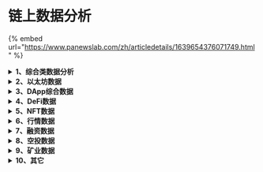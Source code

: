 # 链上数据分析

{% embed url="https://www.panewslab.com/zh/articledetails/1639654376071749.html" %}

<details>

<summary><strong>1、综合类数据分析</strong></summary>

* Glassnode：[https://glassnode.com/](https://glassnode.com/)

提供全面的区块链链上数据，如某一范围的持币地址、交易所余额、矿工余额，但需要会员，每周提供免费的链上分析报告。

* CoinMetrics.io：[https://tools.coinmetrics.io/](https://tools.coinmetrics.io/)

提供丰富的链上数据，并可将数字资产与传统资产进行对比，可计算不同资产的相关性等，最常用的链上数据网站之一。

* Tokenview：[https://tokenview.com/cn/](https://tokenview.com/cn/)

提供公链、NFT、DeFi、稳定币等各种图表指标，免费。

* OKLink：[https://www.oklink.com/](https://www.oklink.com/)

可查询公链、DeFi、GameFi、NFT、热门项目的相关数据。

* BitInfoCharts：[https://bitinfocharts.com/](https://bitinfocharts.com/)

提供公链的挖矿难度、区块奖励、活跃地址、链上交易数量、平均确认时间、富豪榜等基础数据。

* Blockchair：[https://blockchair.com/](https://blockchair.com/)

集合了多条公链的区块链浏览器功能。

* In To the Block：[https://app.intotheblock.com/](https://app.intotheblock.com/)

<!---->

* ByteTree：[https://bytetree.com/api](https://bytetree.com/api)

<!---->

* Coin Dance：[https://coin.dance/](https://coin.dance/)

<!---->

* defieye.io：[https://tools.defieye.io/transferfee](https://tools.defieye.io/transferfee)

交易所充提币看板\


</details>

<details>

<summary><strong>2、以太坊数据</strong></summary>

* Etherscan：[https://etherscan.io/](https://etherscan.io/)

最常用的以太坊区块链浏览器。

* Nansen：[https://nansen.ai/](https://nansen.ai/)

分析并标记以太坊地址的链上活动，为用户的投资提供参考。

* ETH GAS STATION：[https://ethgasstation.info/](https://ethgasstation.info/)

可实时查询以太坊链上交易的Gas Price。

* Watch the Burn：[https://watchtheburn.com/](https://watchtheburn.com/)

实时查看EIP-1559之后的ETH销毁情况。

* MEV-Explore：[https://explore.flashbots.net/](https://explore.flashbots.net/)

查询以太坊上的MEV活动。

* CryptoFees：[https://cryptofees.info/](https://cryptofees.info/)

<!---->

* layer 2-Optimistic：[https://optimistic.etherscan.io/](https://optimistic.etherscan.io/)

</details>

<details>

<summary><strong>3、DApp综合数据</strong></summary>

* Dune Analytics：[https://duneanalytics.com/](https://duneanalytics.com/)

最常用的数据分析网站之一，提供大量数据分析仪表板，由社区贡献，包含丰富的链上数据。

* Token Terminal：[https://www.tokenterminal.com/](https://www.tokenterminal.com/)

专注于项目的营收，提供传统财务指标来评估区块链和DApps，有公链和DApps的30天累计收入等代表性指标。

* Dapp Review：[https://www.dapp.review/](https://www.dapp.review/)

统计了各个区块链的DApps，可根据用户数、交易数、余额、评分等进行排序。

* DappRadar：[https://dappradar.com/](https://dappradar.com/)

跟踪、分析、发现DApps，对DApps按照所属公链和类别进行区分。

* State of the DApps：[https://www.stateofthedapps.com/](https://www.stateofthedapps.com/)

<!---->

* The Graph：[https://thegraph.com/](https://thegraph.com/)

</details>

<details>

<summary><strong>4、DeFi数据</strong></summary>

* DeBank：[https://debank.com/ranking/market](https://debank.com/ranking/market)

多功能DeFi钱包，常用的DeFi工具，可查看地址的投资组合、管理钱包授权，汇总了十余条公链的DeFi项目，项目排名功能近期被禁用。

* DefiLlama：[https://defillama.com/home](https://defillama.com/home)

支持几乎所有链上的大型DeFi项目，并能够较快地跟踪到新的项目。按照智能合约平台和项目类型进行了分类，主要统计项目的TVL，可将不同项目进行对比。近期新增了NFT项目交易量的统计。

* vfat：[https://vfat.tools/](https://vfat.tools/)

汇总了各条链上DeFi应用中的挖矿情况，可查看支持的交易对与收益率。

* LoanScan：[https://loanscan.io/](https://loanscan.io/)

对比以太坊中不同平台的存款和借款利率。

* DeFi Rate：[https://defirate.com/loans/](https://defirate.com/loans/)

对比各个中心化平台和去中心化平台的存款与借款利率。

* DEFI PULSE：[https://defipulse.com/](https://defipulse.com/)

跟踪以太坊上DeFi项目的TVL。

* apy999：[https://apy999.com/bsc.htm](https://apy999.com/bsc.htm)

可查看几个智能合约平台中单币挖矿的收益率，主要是借贷协议。

* DeFieye：[https://tools.defieye.io/bridge/](https://tools.defieye.io/bridge/)

跨链桥比较

</details>

<details>

<summary><strong>5、NFT数据</strong></summary>

* OpenSea：[https://opensea.io/rankings](https://opensea.io/rankings)

最大的NFT交易平台，交易时平台收取2.5%的费用。

* NFTSCAN：[https://nftscan.com](https://nftscan.com)

<!---->

* Makersplace：[https://makersplace.com/](https://makersplace.com/)

<!---->

* NonFungible：[https://nonfungible.com/market/history](https://nonfungible.com/market/history)

<!---->

* CryptoSlam：[https://www.cryptoslam.io/](https://www.cryptoslam.io/)

<!---->

* CryptoArt：[https://cryptoart.io/artists](https://cryptoart.io/artists)

<!---->

* NFTCalendar： [https://nftcalendar.io](https://nftcalendar.io)

<!---->

* NFTGO [https://nftgo.io](https://nftgo.io)

</details>

<details>

<summary><strong>6、行情数据</strong></summary>

* CoinMarketCap：[https://coinmarketcap.com/](https://coinmarketcap.com/)

提供代币的官网、价格、市值、流通量、区块链地址等信息，分类统计了DeFi、NFT、Metaverse等类别的加密资产，可查询各个中心化交易所的交易量。

* CoinGecko：[https://www.coingecko.com/en/exchange](https://www.coingecko.com/en/exchange)

<!---->

* DEXTools：[https://www.dextools.io/app/uniswap/pool-explore](https://www.dextools.io/app/uniswap/pool-explore)

可查询以太坊、BSC、Fantom、Polygon上DEX的上币、流动性添加和移除、代币质量评估、实时交易图表等信息。

* TradingView：[https://www.tradingview.com/](https://www.tradingview.com/)

专业的行情分析网站，技术分析中最好的网站之一，其K线图被多个交易所接入。

* dcaBTC：[https://dcabtc.com/](https://dcabtc.com/)

比特币投资计算器，帮助制定比特币投资策略。

* Chainanalysis：[https://www.chainalysis.com/](https://www.chainalysis.com/)

<!---->

* CryptoQuant：[https://cryptoquant.com/](https://cryptoquant.com/)

<!---->

* ViewBase：[https://www.viewbase.com/exchange](https://www.viewbase.com/exchange)

<!---->

* Bitcoinity：[http://data.bitcoinity.org/markets/volume/30d?c=e\&t=b](http://data.bitcoinity.org/markets/volume/30d?c=e\&t=b)

<!---->

* CryptoCompare：[https://www.cryptocompare.com/](https://www.cryptocompare.com/)

<!---->

* CoinCodex：[https://coincodex.com/](https://coincodex.com/)

<!---->

* CoinTrendz：[https://cointrendz.com/](https://cointrendz.com/)

<!---->

* CoinCheckup：[https://coincheckup.com/](https://coincheckup.com/)

<!---->

* The TIE：[https://thetie.io/](https://thetie.io/)

<!---->

* CryptoRank：[https://cryptorank.io/](https://cryptorank.io/)

<!---->

* ~~Alameda Research：~~[~~https://ftx.com/volume-monitor~~](https://ftx.com/volume-monitor)~~~~

<!---->

* TradeBlock：[https://tradeblock.com/](https://tradeblock.com/)

<!---->

* Nyctale：[https://nyctale.io/](https://nyctale.io/)

</details>

<details>

<summary><strong>7、融资数据</strong></summary>

* Dove Metrics：[https://www.dovemetrics.com/](https://www.dovemetrics.com/)

详细地整理了加密领域近期的融资，包括项目简介、投资机构、融资轮次和规模等信息。

* CryptoRank：[https://cryptorank.io/fundraising-platforms](https://cryptorank.io/fundraising-platforms)

提供加密市场的见解与分析，在IDO/IEO/ICO平台、历史数据和预告上有较为完善的总结。

* ICO Drops：[https://icodrops.com/](https://icodrops.com/)

提供IEO/ICO日历。

* Chain Broker：[https://chainbroker.io/](https://chainbroker.io/)

收集了加密领域过去、现在和即将到来的公开融资。

* Crunchbase：[https://www.crunchbase.com/](https://www.crunchbase.com/)

汇总各个行业公司的融资历史。

</details>

<details>

<summary><strong>8、空投数据</strong></summary>

* DefiLlama：[https://defillama.com/airdrops](https://defillama.com/airdrops)

潜在的空投项目。

* Coinowo：[https://coinowo.com/](https://coinowo.com/)

空投信息汇总。

* Earnfi：[https://earni.fi/](https://earni.fi/)

个人账户空投查询。

* DropsEarn：[https://dropsearn.com/](https://dropsearn.com/)

完成任务瓜分空投。

</details>

<details>

<summary><strong>9、矿业数据</strong></summary>

* BTC.com：[https://explorer.btc.com/](https://explorer.btc.com/)

BTC区块链浏览器和矿池服务。

* f2pool：[https://www.f2pool.com/](https://www.f2pool.com/)

中国最早的比特币矿池，提供矿场、矿机、算力等咨询。

* CBECI：[https://cbeci.org/](https://cbeci.org/)

比特币电力消耗统计

* Digicomomist：[https://digiconomist.net/](https://digiconomist.net/)

比特币能源消耗数据

* 1ML：[https://1ml.com/](https://1ml.com/)

比特币数据。

* BitcoinVisuals：[https://bitcoinvisuals.com/lightning](https://bitcoinvisuals.com/lightning)

比特币闪电网络。

* 51%攻击：[https://www.crypto51.app/](https://www.crypto51.app/)

<!---->

* MasterNodes：[https://explorer.masternodes.online/](https://explorer.masternodes.online/)

<!---->

* BITNODES：[https://bitnodes.earn.com/](https://bitnodes.earn.com/)

</details>

<details>

<summary><strong>10、其它</strong></summary>

* Messari：[https://messari.io/](https://messari.io/)

为加密投资者和专业人士提供可靠的数据和市场情报，统计了加密资产的各种数据，发布加密行业各个领域的专业报告，总结了机构的持仓和加密领域的各种事件。

* Staking Rewards：[https://www.stakingrewards.com/](https://www.stakingrewards.com/)

质押数据。

* Infinite Market Cap：[https://8marketcap.com/](https://8marketcap.com/)

加密货币和传统资产的市值排名。

* LunarCrush：[https://lunarcrush.com/](https://lunarcrush.com/)

通过跟踪加密社区行为（Twitter活动、人气、新闻、谷歌搜索量等），帮助用户指定投资决策。

* Mirror Gateway：[https://mirrorgateway.cincel.xyz/feed/](https://mirrorgateway.cincel.xyz/feed/)

Mirror文章搜索工具。

* Deep DAO：[http://deepdao.io/](http://deepdao.io/)

DAO相关。

</details>
